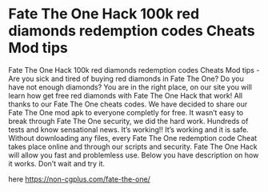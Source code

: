 # Fate The One Hack 100k red diamonds redemption codes Cheats Mod tips

Fate The One Hack 100k red diamonds redemption codes Cheats Mod tips - Are you sick and tired of buying red diamonds in Fate The One? Do you have not enough diamonds? You are in the right place, on our site you will learn how get free red diamonds with Fate The One Hack that work! All thanks to our Fate The One cheats codes. We have decided to share our Fate The One mod apk to everyone completly for free. It wasn’t easy to break through Fate The One security, we did the hard work. Hundreds of tests and know sensational news. It’s working!! It’s working and it is safe. Without downloading any files, every Fate The One redemption code Cheat takes place online and through our scripts and security. Fate The One Hack will allow you fast and problemless use. Below you have description on how it works. Don’t wait and try it.

here https://non-cgplus.com/fate-the-one/

